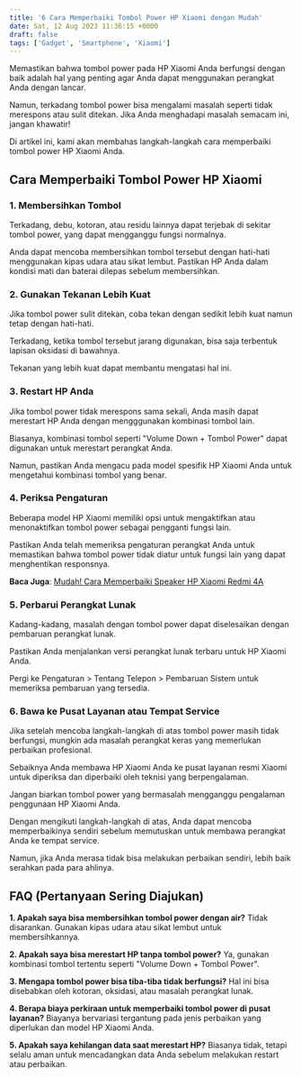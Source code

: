 ```yaml
---
title: '6 Cara Memperbaiki Tombol Power HP Xiaomi dengan Mudah'
date: Sat, 12 Aug 2023 11:36:15 +0000
draft: false
tags: ['Gadget', 'Smartphone', 'Xiaomi']
---
```


Memastikan bahwa tombol power pada HP Xiaomi Anda berfungsi dengan baik adalah hal yang penting agar Anda dapat menggunakan perangkat Anda dengan lancar.

Namun, terkadang tombol power bisa mengalami masalah seperti tidak merespons atau sulit ditekan. Jika Anda menghadapi masalah semacam ini, jangan khawatir!

Di artikel ini, kami akan membahas langkah-langkah cara memperbaiki tombol power HP Xiaomi Anda.

Cara Memperbaiki Tombol Power HP Xiaomi
---------------------------------------

### 1\. Membersihkan Tombol

Terkadang, debu, kotoran, atau residu lainnya dapat terjebak di sekitar tombol power, yang dapat mengganggu fungsi normalnya.

Anda dapat mencoba membersihkan tombol tersebut dengan hati-hati menggunakan kipas udara atau sikat lembut. Pastikan HP Anda dalam kondisi mati dan baterai dilepas sebelum membersihkan.

### 2\. Gunakan Tekanan Lebih Kuat

Jika tombol power sulit ditekan, coba tekan dengan sedikit lebih kuat namun tetap dengan hati-hati.

Terkadang, ketika tombol tersebut jarang digunakan, bisa saja terbentuk lapisan oksidasi di bawahnya.

Tekanan yang lebih kuat dapat membantu mengatasi hal ini.

### 3\. Restart HP Anda

Jika tombol power tidak merespons sama sekali, Anda masih dapat merestart HP Anda dengan mengggunakan kombinasi tombol lain.

Biasanya, kombinasi tombol seperti "Volume Down + Tombol Power" dapat digunakan untuk merestart perangkat Anda.

Namun, pastikan Anda mengacu pada model spesifik HP Xiaomi Anda untuk mengetahui kombinasi tombol yang benar.

### 4\. Periksa Pengaturan

Beberapa model HP Xiaomi memiliki opsi untuk mengaktifkan atau menonaktifkan tombol power sebagai pengganti fungsi lain.

Pastikan Anda telah memeriksa pengaturan perangkat Anda untuk memastikan bahwa tombol power tidak diatur untuk fungsi lain yang dapat menghentikan responsnya.

**Baca Juga**: [Mudah! Cara Memperbaiki Speaker HP Xiaomi Redmi 4A](https://blog.ajiekusumadhany.com/cara-memperbaiki-speaker-hp-xiaomi-redmi-4a/)

### 5\. Perbarui Perangkat Lunak

Kadang-kadang, masalah dengan tombol power dapat diselesaikan dengan pembaruan perangkat lunak.

Pastikan Anda menjalankan versi perangkat lunak terbaru untuk HP Xiaomi Anda.

Pergi ke Pengaturan > Tentang Telepon > Pembaruan Sistem untuk memeriksa pembaruan yang tersedia.

### 6\. Bawa ke Pusat Layanan atau Tempat Service

Jika setelah mencoba langkah-langkah di atas tombol power masih tidak berfungsi, mungkin ada masalah perangkat keras yang memerlukan perbaikan profesional.

Sebaiknya Anda membawa HP Xiaomi Anda ke pusat layanan resmi Xiaomi untuk diperiksa dan diperbaiki oleh teknisi yang berpengalaman.

Jangan biarkan tombol power yang bermasalah mengganggu pengalaman penggunaan HP Xiaomi Anda.

Dengan mengikuti langkah-langkah di atas, Anda dapat mencoba memperbaikinya sendiri sebelum memutuskan untuk membawa perangkat Anda ke tempat service.

Namun, jika Anda merasa tidak bisa melakukan perbaikan sendiri, lebih baik serahkan pada para ahlinya.

**FAQ (Pertanyaan Sering Diajukan)**
------------------------------------

**1\. Apakah saya bisa membersihkan tombol power dengan air?** Tidak disarankan. Gunakan kipas udara atau sikat lembut untuk membersihkannya.

**2\. Apakah saya bisa merestart HP tanpa tombol power?** Ya, gunakan kombinasi tombol tertentu seperti "Volume Down + Tombol Power".

**3\. Mengapa tombol power bisa tiba-tiba tidak berfungsi?** Hal ini bisa disebabkan oleh kotoran, oksidasi, atau masalah perangkat lunak.

**4\. Berapa biaya perkiraan untuk memperbaiki tombol power di pusat layanan?** Biayanya bervariasi tergantung pada jenis perbaikan yang diperlukan dan model HP Xiaomi Anda.

**5\. Apakah saya kehilangan data saat merestart HP?** Biasanya tidak, tetapi selalu aman untuk mencadangkan data Anda sebelum melakukan restart atau perbaikan.